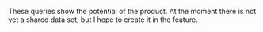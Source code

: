 These queries show the potential of the product.
At the moment there is not yet a shared data set, but I hope to create it in the feature.
